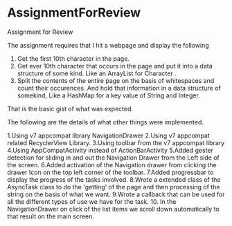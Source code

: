 # AssignmentForReview
Assignment for Review

The assignment requires that I hit a webpage and display the following

1. Get the first 10th character in the page. 
2. Get ever 10th character that occurs in the page and put it into a data structure of some kind. Like an ArrayList for Character .
3. Split the contents of the entire page on the basis of whitespaces and count their occurences. And hold that information in a data structure of somekind, Like a HashMap for a key value of String and Integer.

That is the basic gist of what was expected. 

The following are the details of what other things were implemented.

1.Using v7 appcompat library NavigationDrawer
2.Using v7 appcompat related RecyclerView Library.
3.Using toolbar from the v7 appcompat library
4.Using AppCompatActivity instead of ActionBarActivity
5.Added gester detection for sliding in and out the Navigation Drawer from the Left side of the screen.
6.Added activation of the Navigation drawer from clicking the drawer Icon on the top left corner of the toolbar.
7.Added progressbar to display the progress of the tasks involved.
8.Wrote a extended class of the AsyncTask class to do the 'getting' of the page and then processing of the string on the basis of what we want.
9.Wrote a callback that can be used for all the different types of use we have for the task.
10. In the NavigationDrawer on click of the list items we scroll down automatically to that result on the main screen.

